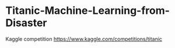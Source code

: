 # Titanic-Machine-Learning-from-Disaster
Kaggle competition
https://www.kaggle.com/competitions/titanic
